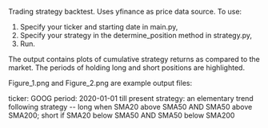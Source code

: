 Trading strategy backtest. Uses yfinance as price data source. To use:

1. Specify your ticker and starting date in main.py,
2. Specify your strategy in the determine_position method in strategy.py,
3. Run.

The output contains plots of cumulative strategy returns as compared to the market. The periods of holding long and short positions are highlighted.

Figure_1.png and Figure_2.png are example output files:

ticker: GOOG
period: 2020-01-01 till present
strategy: an elementary trend following strategy -- long when SMA20 above SMA50 AND SMA50 above SMA200; short if SMA20 below SMA50 AND SMA50 below SMA200